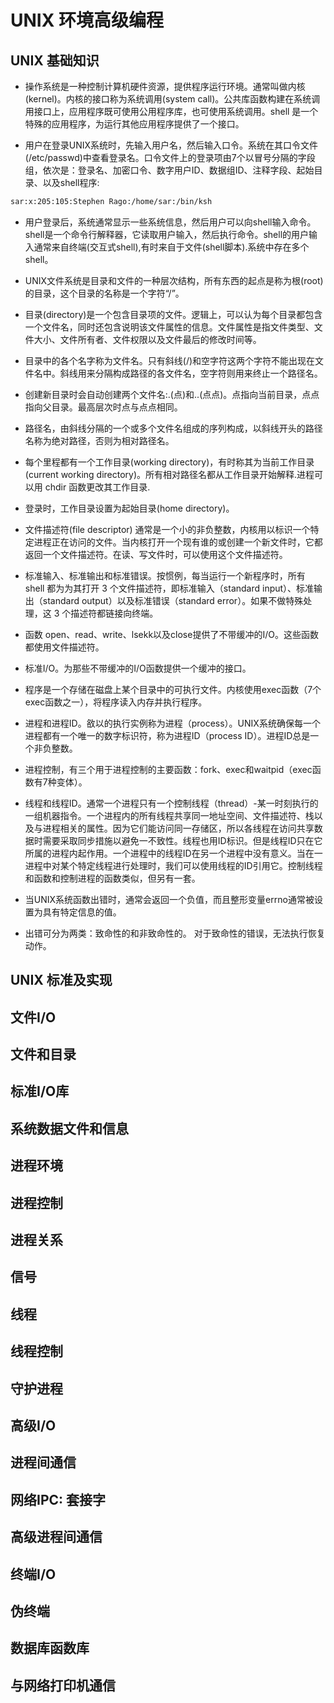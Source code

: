 # UNIX 环境高级编程

## UNIX 基础知识

* 操作系统是一种控制计算机硬件资源，提供程序运行环境。通常叫做内核(kernel)。内核的接口称为系统调用(system call)。公共库函数构建在系统调用接口上，应用程序既可使用公用程序库，也可使用系统调用。shell 是一个特殊的应用程序，为运行其他应用程序提供了一个接口。

* 用户在登录UNIX系统时，先输入用户名，然后输入口令。系统在其口令文件(/etc/passwd)中查看登录名。口令文件上的登录项由7个以冒号分隔的字段组，依次是：登录名、加密口令、数字用户ID、数据组ID、注释字段、起始目录、以及shell程序:

```bash
sar:x:205:105:Stephen Rago:/home/sar:/bin/ksh
```

* 用户登录后，系统通常显示一些系统信息，然后用户可以向shell输入命令。shell是一个命令行解释器，它读取用户输入，然后执行命令。shell的用户输入通常来自终端(交互式shell),有时来自于文件(shell脚本).系统中存在多个shell。

* UNIX文件系统是目录和文件的一种层次结构，所有东西的起点是称为根(root)的目录，这个目录的名称是一个字符“/”。

* 目录(directory)是一个包含目录项的文件。逻辑上，可以认为每个目录都包含一个文件名，同时还包含说明该文件属性的信息。文件属性是指文件类型、文件大小、文件所有者、文件权限以及文件最后的修改时间等。

* 目录中的各个名字称为文件名。只有斜线(/)和空字符这两个字符不能出现在文件名中。斜线用来分隔构成路径的各文件名，空字符则用来终止一个路径名。

* 创建新目录时会自动创建两个文件名:.(点)和..(点点)。点指向当前目录，点点指向父目录。最高层次时点与点点相同。

* 路径名，由斜线分隔的一个或多个文件名组成的序列构成，以斜线开头的路径名称为绝对路径，否则为相对路径名。

* 每个里程都有一个工作目录(working directory)，有时称其为当前工作目录(current working directory)。所有相对路径名都从工作目录开始解释.进程可以用 chdir 函数更改其工作目录.

* 登录时，工作目录设置为起始目录(home directory)。

* 文件描述符(file descriptor) 通常是一个小的非负整数，内核用以标识一个特定进程正在访问的文件。当内核打开一个现有谁的或创建一个新文件时，它都返回一个文件描述符。在读、写文件时，可以使用这个文件描述符。

* 标准输入、标准输出和标准错误。按惯例，每当运行一个新程序时，所有 shell 都为为其打开 3 个文件描述符，即标准输入（standard input）、标准输出（standard output）以及标准错误（standard error）。如果不做特殊处理，这 3 个描述符都链接向终端。
* 函数 open、read、write、lsekk以及close提供了不带缓冲的I/O。这些函数都使用文件描述符。
* 标准I/O。为那些不带缓冲的I/O函数提供一个缓冲的接口。
* 程序是一个存储在磁盘上某个目录中的可执行文件。内核使用exec函数（7个exec函数之一），将程序读入内存并执行程序。
* 进程和进程ID。敋以的执行实例称为进程（process）。UNIX系统确保每一个进程都有一个唯一的数字标识符，称为进程ID（process ID）。进程ID总是一个非负整数。
* 进程控制，有三个用于进程控制的主要函数：fork、exec和waitpid（exec函数有7种变体）。
* 线程和线程ID。通常一个进程只有一个控制线程（thread）-某一时刻执行的一组机器指令。一个进程内的所有线程共享同一地址空间、文件描述符、栈以及与进程相关的属性。因为它们能访问同一存储区，所以各线程在访问共享数据时需要采取同步措施以避免一不致性。线程也用ID标识。但是线程ID只在它所属的进程内起作用。一个进程中的线程ID在另一个进程中没有意义。当在一进程中对某个特定线程进行处理时，我们可以使用线程的ID引用它。控制线程和函数和控制进程的函数类似，但另有一套。
* 当UNIX系统函数出错时，通常会返回一个负值，而且整形变量errno通常被设置为具有特定信息的值。
* 出错可分为两类：致命性的和非致命性的。 对于致命性的错误，无法执行恢复动作。

## UNIX 标准及实现

## 文件I/O

## 文件和目录

## 标准I/O库

## 系统数据文件和信息

## 进程环境

## 进程控制

## 进程关系

## 信号

## 线程

## 线程控制

## 守护进程

## 高级I/O

## 进程间通信

## 网络IPC: 套接字

## 高级进程间通信

## 终端I/O

## 伪终端

## 数据库函数库

## 与网络打印机通信